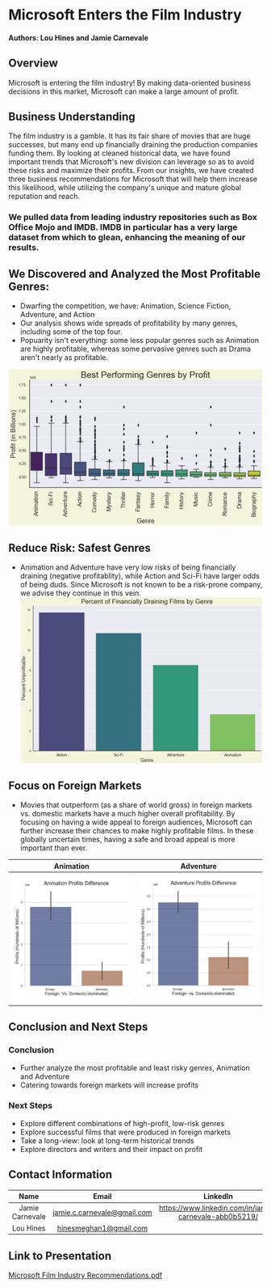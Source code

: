 # Microsoft Enters the Film Industry
#### Authors: Lou Hines and Jamie Carnevale
## Overview
Microsoft is entering the film industry! By making data-oriented business decisions in this market, Microsoft can make a large amount of profit. 

## Business Understanding
The film industry is a gamble. It has its fair share of movies that are huge successes, but many end up financially draining the production companies funding them. By looking at cleaned historical data, we have found important trends that Microsoft's new division can leverage so as to avoid these risks and maximize their profits. From our insights, we have created three business recommendations for Microsoft that will help them increase this likelihood, while utilizing the company's unique and mature global reputation and reach.

### We pulled data from leading industry repositories such as Box Office Mojo and IMDB. IMDB in particular has a very large dataset from which to glean, enhancing the meaning of our results.

## We Discovered and Analyzed the Most Profitable Genres:
-  Dwarfing the competition, we have: Animation, Science Fiction, Adventure, and Action
-  Our analysis shows wide spreads of profitability by many genres, including some of the top four.
-  Popuarity isn't everything: some less popular genres such as Animation are highly profitable, whereas some pervasive genres such as Drama 
   aren't nearly as profitable.
   
![Best Performing Genres by Profit](ImagesOfPlotsFinal/movierec1.jpg)

## Reduce Risk: Safest Genres
- Animation and Adventure have very low risks of being financially draining (negative profitablity), while Action and Sci-Fi have
  larger odds of being duds. Since Microsoft is not known to be a risk-prone company, we advise they continue in this vein. 
![Least Risky Genres](ImagesOfPlotsFinal/movierec2.jpg)

## Focus on Foreign Markets
- Movies that outperform (as a share of world gross) in foreign markets vs. domestic markets have a much higher overall profitability. By focusing on having a wide appeal to foreign audiences, Microsoft can further increase their chances to make highly profitable films. In these globally uncertain times, having a safe and broad appeal is more important than ever.

| Animation | Adventure |
|:---:|:---:| 
| ![Animation Foreign vs Domestic Dominated Profits](ImagesOfPlotsFinal/movierec3.jpg) | ![Adventure Foreign vs Domestic Dominated Profits](ImagesOfPlotsFinal/movierec4.jpg) |

## Conclusion and Next Steps
### Conclusion
- Further analyze the most profitable and least risky genres, Animation and Adventure
- Catering towards foreign markets will increase profits 

### Next Steps
- Explore different combinations of high-profit, low-risk genres
- Explore successful films that were produced in foreign markets
- Take a long-view: look at long-term historical trends
- Explore directors and writers and their impact on profit

## Contact Information
| Name | Email | LinkedIn |
|:---:|:---:|:---:| 
| Jamie Carnevale | jamie.c.carnevale@gmail.com | https://www.linkedin.com/in/jamie-carnevale-abb0b5219/ |
| Lou Hines | hinesmeghan1@gmail.com | |

## Link to Presentation
[Microsoft Film Industry Recommendations.pdf](https://github.com/Lou-Hines/Movie_Production_Recommendations/files/11466555/Microsoft.Film.Industry.Recommendations.pdf)

